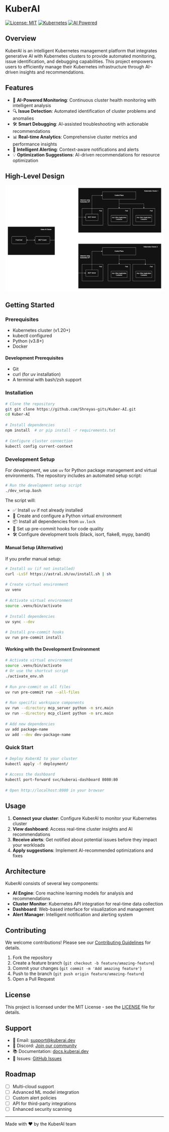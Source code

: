 # KuberAI

[![License: MIT](https://img.shields.io/badge/License-MIT-yellow.svg)](https://opensource.org/licenses/MIT)
[![Kubernetes](https://img.shields.io/badge/Kubernetes-326ce5.svg?logo=kubernetes&logoColor=white)](https://kubernetes.io/)
[![AI Powered](https://img.shields.io/badge/AI-Powered-brightgreen.svg)](https://github.com/shreyas/project_KuberAi)

## Overview

KuberAI is an intelligent Kubernetes management platform that integrates generative AI with Kubernetes clusters to provide automated monitoring, issue identification, and debugging capabilities. This project empowers users to efficiently manage their Kubernetes infrastructure through AI-driven insights and recommendations.

## Features

- 🤖 **AI-Powered Monitoring**: Continuous cluster health monitoring with intelligent analysis
- 🔍 **Issue Detection**: Automated identification of cluster problems and anomalies
- 🛠️ **Smart Debugging**: AI-assisted troubleshooting with actionable recommendations
- 📊 **Real-time Analytics**: Comprehensive cluster metrics and performance insights
- 🚨 **Intelligent Alerting**: Context-aware notifications and alerts
- 💡 **Optimization Suggestions**: AI-driven recommendations for resource optimization

## High-Level Design

![KuberAI High-Level Design](./docs/attachments/Kuber%20AI%20HLD.png)

## Getting Started

### Prerequisites

- Kubernetes cluster (v1.20+)
- kubectl configured
- Python (v3.8+)
- Docker

#### Development Prerequisites

- Git
- curl (for uv installation)
- A terminal with bash/zsh support

### Installation

```bash
# Clone the repository
git git clone https://github.com/Shreyas-gits/Kuber-AI.git
cd Kuber-AI

# Install dependencies
npm install  # or pip install -r requirements.txt

# Configure cluster connection
kubectl config current-context
```

### Development Setup

For development, we use `uv` for Python package management and virtual environments. The repository includes an automated setup script:

```bash
# Run the development setup script
./dev_setup.bash
```

The script will:
- ✅ Install `uv` if not already installed
- 🐍 Create and configure a Python virtual environment
- 📦 Install all dependencies from `uv.lock`
- 🔧 Set up pre-commit hooks for code quality
- 🛠️ Configure development tools (black, isort, flake8, mypy, bandit)

#### Manual Setup (Alternative)

If you prefer manual setup:

```bash
# Install uv (if not installed)
curl -LsSf https://astral.sh/uv/install.sh | sh

# Create virtual environment
uv venv

# Activate virtual environment
source .venv/bin/activate

# Install dependencies
uv sync --dev

# Install pre-commit hooks
uv run pre-commit install
```

#### Working with the Development Environment

```bash
# Activate virtual environment
source .venv/bin/activate
# Or use the shortcut script
./activate_env.sh

# Run pre-commit on all files
uv run pre-commit run --all-files

# Run specific workspace components
uv run --directory mcp_server python -m src.main
uv run --directory mcp_client python -m src.main

# Add new dependencies
uv add package-name
uv add --dev dev-package-name
```

### Quick Start

```bash
# Deploy KuberAI to your cluster
kubectl apply -f deployment/

# Access the dashboard
kubectl port-forward svc/kuberai-dashboard 8080:80

# Open http://localhost:8080 in your browser
```

## Usage

1. **Connect your cluster**: Configure KuberAI to monitor your Kubernetes cluster
2. **View dashboard**: Access real-time cluster insights and AI recommendations
3. **Receive alerts**: Get notified about potential issues before they impact your workloads
4. **Apply suggestions**: Implement AI-recommended optimizations and fixes

## Architecture

KuberAI consists of several key components:

- **AI Engine**: Core machine learning models for analysis and recommendations
- **Cluster Monitor**: Kubernetes API integration for real-time data collection
- **Dashboard**: Web-based interface for visualization and management
- **Alert Manager**: Intelligent notification and alerting system

## Contributing

We welcome contributions! Please see our [Contributing Guidelines](CONTRIBUTING.md) for details.

1. Fork the repository
2. Create a feature branch (`git checkout -b feature/amazing-feature`)
3. Commit your changes (`git commit -m 'Add amazing feature'`)
4. Push to the branch (`git push origin feature/amazing-feature`)
5. Open a Pull Request

## License

This project is licensed under the MIT License - see the [LICENSE](LICENSE) file for details.

## Support

- 📧 Email: support@kuberai.dev
- 💬 Discord: [Join our community](https://discord.gg/kuberai)
- 📚 Documentation: [docs.kuberai.dev](https://docs.kuberai.dev)
- 🐛 Issues: [GitHub Issues](https://github.com/shreyas/project_KuberAi/issues)

## Roadmap

- [ ] Multi-cloud support
- [ ] Advanced ML model integration
- [ ] Custom alert policies
- [ ] API for third-party integrations
- [ ] Enhanced security scanning

---

Made with ❤️ by the KuberAI team